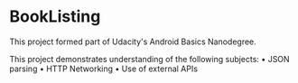 # BookListing

This project formed part of Udacity's Android Basics Nanodegree.

This project demonstrates understanding of the following subjects:
•	JSON parsing
•	HTTP Networking
•	Use of external APIs
